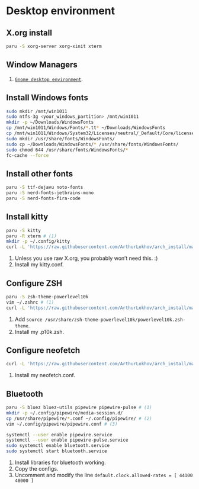 # Desktop environment

## X.org install
```sh
paru -S xorg-server xorg-xinit xterm
```

## Window Managers
1. [`Gnome desktop environment`](./gnome_desktop_env.md).

## Install Windows fonts
```sh
sudo mkdir /mnt/win1011
sudo ntfs-3g <your_windows_partition> /mnt/win1011
mkdir -p ~/Downloads/WindowsFonts
cp /mnt/win1011/Windows/Fonts/*.tt* ~/Downloads/WindowsFonts
cp /mnt/win1011/Windows/System32/Licenses/neutral/_Default/Core/license.rtf ~/Downloads/WindowsFonts
sudo mkdir /usr/share/fonts/WindowsFonts/
sudo cp ~/Downloads/WindowsFonts/* /usr/share/fonts/WindowsFonts/
sudo chmod 644 /usr/share/fonts/WindowsFonts/*
fc-cache --force
```

## Install other fonts
```sh
paru -S ttf-dejavu noto-fonts
paru -S nerd-fonts-jetbrains-mono
paru -S nerd-fonts-fira-code
```

## Install kitty
```sh
paru -S kitty
paru -R xterm # (1)
mkdir -p ~/.config/kitty
curl -L 'https://raw.githubusercontent.com/ArthurLokhov/arch_install/master/configs/.config/kitty/kitty.conf' > ~/.config/kitty/kitty.conf # (2)
```

1. Unless you use raw X.org, you probably won’t need this. :)
2. Install my kitty.conf.

## Configure ZSH
```sh
paru -S zsh-theme-powerlevel10k
vim ~/.zshrc # (1)
curl -L 'https://raw.githubusercontent.com/ArthurLokhov/arch_install/master/configs/.p10k.zsh' > ~/.p10k.zsh # (2)
```

1. Add `source /usr/share/zsh-theme-powerlevel10k/powerlevel10k.zsh-theme`.
2. Install my .p10k.zsh.

## Configure neofetch
```sh
curl -L 'https://raw.githubusercontent.com/ArthurLokhov/arch_install/master/configs/.config/neofetch/neofetch.conf' > ~/.config/neofetch/neofetch.conf # (1)
```

1. Install my neofetch.conf.

## Bluetooth
```sh
paru -S bluez bluez-utils pipewire pipewire-pulse # (1)
mkdir -p ~/.config/pipewire/media-session.d/
cp /usr/share/pipewire/*.conf ~/.config/pipewire/ # (2)
vim ~/.config/pipewire/pipewire.conf # (3)

systemctl --user enable pipewire.service
systemctl --user enable pipewire-pulse.service
sudo systemctl enable bluetooth.service
sudo systemctl start bluetooth.service
```

1. Install libraries for bluetooth working.
2. Copy the configs.
3. Uncomment and modify the line `default.clock.allowed-rates = [ 44100 48000 ]`